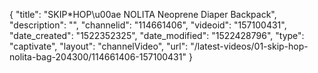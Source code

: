 {
    "title": "SKIP*HOP\u00ae NOLITA Neoprene Diaper Backpack",
    "description": "",
    "channelid": "114661406",
    "videoid": "157100431",
    "date_created": "1522352325",
    "date_modified": "1522428796",
    "type": "captivate",
    "layout": "channelVideo",
    "url": "\/latest-videos\/01-skip-hop-nolita-bag-204300\/114661406-157100431"
}